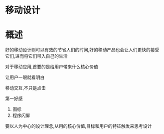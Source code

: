 # 移动设计


# 概述

好的移动设计则可以有效的节省人们的时间,好的移动产品也会让人们更快的接受它们,进而将它们带入自己的生活

对于移动应用,首要的是给用户带来什么核心价值

让用户一眼就看明白

移动交互,不只是点击

第一好感

1. 图标
2. 程序闪屏

要以人为中心的设计理念,从用的核心价值,目标和用户的特征触发来思考设计

